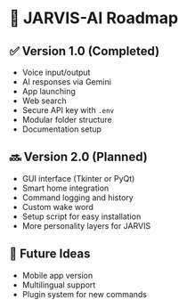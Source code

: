 # 🚀 JARVIS-AI Roadmap

## ✅ Version 1.0 (Completed)
- Voice input/output
- AI responses via Gemini
- App launching
- Web search
- Secure API key with `.env`
- Modular folder structure
- Documentation setup

## 🔜 Version 2.0 (Planned)
- GUI interface (Tkinter or PyQt)
- Smart home integration
- Command logging and history
- Custom wake word
- Setup script for easy installation
- More personality layers for JARVIS

## 🧠 Future Ideas
- Mobile app version
- Multilingual support
- Plugin system for new commands